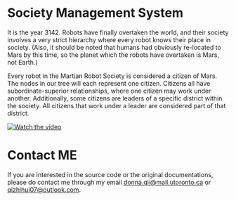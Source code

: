 # Society Management System

It is the year 3142. Robots have finally overtaken the world, and their society involves a very strict hierarchy where every robot knows their place in society. (Also, it should be noted that humans had obviously re-located to Mars by this time, so the planet which the robots have overtaken is Mars, not Earth.) 

Every robot in the Martian Robot Society is considered a citizen of Mars. The nodes in our tree will each represent one citizen. Citizens all have subordinate-superior relationships, where one citizen may work under another. Additionally, some citizens are leaders of a specific district within the society. All citizens that work under a leader are considered part of that district.

[![Watch the video](https://img.youtube.com/vi/-B4YADY_OUk/hqdefault.jpg)](https://www.youtube.com/watch?v=-B4YADY_OUk)


# Contact ME
If you are interested in the source code or the original documentations, please do contact me through my email donna.qii@mail.utoronto.ca or qizhihui07@outlook.com. 
